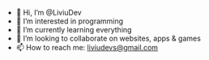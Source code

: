 - 👋 Hi, I’m @LiviuDev
- 👀 I’m interested in programming
- 🌱 I’m currently learning everything
- 💞️ I’m looking to collaborate on websites, apps & games
- 📫 How to reach me: liviudevs@gmail.com

